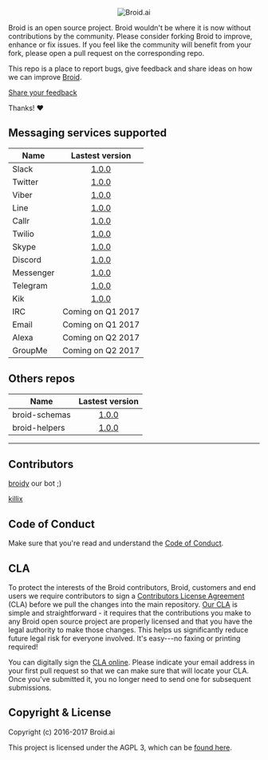 <p align="center">
<img alt="Broid.ai" src="https://cloud.githubusercontent.com/assets/1795343/21583108/a17bbc6a-d03f-11e6-8f8b-c0b0ab262969.png">
</p>

Broid is an open source project. Broid wouldn't be where it is now without contributions by the community. Please consider forking Broid to improve, enhance or fix issues. If you feel like the community will benefit from your fork, please open a pull request on the corresponding repo.

This repo is a place to report bugs, give feedback and share ideas on how we can improve [Broid](http://www.broid.ai).

[Share your feedback](https://github.com/broidhq/broid-feedback/issues/new)

Thanks!  :heart:


## Messaging services supported

| Name        | Lastest version                                      |
| ----------- |:----------------------------------------------------:|
| Slack       | [1.0.0](https://github.com/broidhq/broid-slack)      |
| Twitter     | [1.0.0](https://github.com/broidhq/broid-twitter)    |
| Viber       | [1.0.0](https://github.com/broidhq/broid-viber)      |
| Line        | [1.0.0](https://github.com/broidhq/broid-line)       |
| Callr       | [1.0.0](https://github.com/broidhq/broid-callr)      |
| Twilio      | [1.0.0](https://github.com/broidhq/broid-twilio)     |
| Skype       | [1.0.0](https://github.com/broidhq/broid-skype)      |
| Discord     | [1.0.0](https://github.com/broidhq/broid-discord)    |
| Messenger   | [1.0.0](https://github.com/broidhq/broid-messenger)  |
| Telegram    | [1.0.0](https://github.com/broidhq/broid-telegram)   |
| Kik         | [1.0.0](https://github.com/broidhq/broid-kik)        |
| IRC         | Coming on Q1 2017   |
| Email       | Coming on Q1 2017   |
| Alexa       | Coming on Q2 2017   |
| GroupMe     | Coming on Q2 2017   |


## Others repos

| Name               | Lastest version                                        |
| ------------------ |:------------------------------------------------------:|
| broid-schemas      | [1.0.0](https://github.com/broidhq/broid-schemas)      |
| broid-helpers      | [1.0.0](https://github.com/broidhq/broid-helpers)      |

___

## Contributors

[broidy](https://github.com/broidy) our bot ;)

[killix](https://github.com/killix)




## Code of Conduct

Make sure that you're read and understand the [Code of Conduct](http://contributor-covenant.org/version/1/2/0/).

## CLA

To protect the interests of the Broid contributors, Broid, customers and end users we require contributors to sign a [Contributors License Agreement](https://cla.broid.ai) (CLA) before we pull the changes into the main repository. [Our CLA](https://cla.broid.ai) is simple and straightforward - it requires that the contributions you make to any Broid open source project are properly licensed and that you have the legal authority to make those changes. This helps us significantly reduce future legal risk for everyone involved. It's easy---no faxing or printing required!

You can digitally sign the [CLA online](https://cla.broid.ai). Please indicate your email address in your first pull request so that we can make sure that will locate your CLA. Once you've submitted it, you no longer need to send one for subsequent submissions.

## Copyright & License

Copyright (c) 2016-2017 Broid.ai

This project is licensed under the AGPL 3, which can be
[found here](https://www.gnu.org/licenses/agpl-3.0.en.html).
